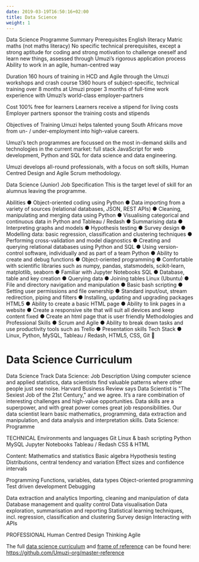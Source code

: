 ```yaml
---
date: 2019-03-19T16:50:16+02:00
title: Data Science
weight: 1
---
```




Data Science Programme Summary
Prerequisites
English literacy
Matric maths (not maths literacy)
No specific technical prerequisites, except a strong aptitude for coding and strong motivation to challenge oneself and learn new things, assessed through Umuzi’s rigorous application process
Ability to work in an agile, human-centred way

Duration
160 hours of training in HCD and Agile through the Umuzi workshops and crash course
1360 hours of subject-specific, technical training over 8 months at Umuzi proper
3 months of full-time work experience with Umuzi’s world-class employer-partners

Cost
100% free for learners
Learners receive a stipend for living costs
Employer partners sponsor the training costs and stipends

Objectives of Training
Umuzi helps talented young South Africans move from un- / under-employment into high-value careers.

Umuzi’s tech programmes are focussed on the most in-demand skills and technologies in the current market: full stack JavaScript for web development, Python and SQL for data science and data engineering.

Umuzi develops all-round professionals, with a focus on soft skills, Human Centred Design and Agile Scrum methodology.

Data Science (Junior) Job Specification 
This is the target level of skill for an alumnus leaving the programme.

Abilities 
● Object-oriented coding using Python 
● Data importing from a variety of sources (relational databases, JSON, REST APIs) 
● Cleaning, manipulating and merging data using Python 
● Visualising categorical and continuous data in Python and Tableau / Redash 
● Summarising data 
● Interpreting graphs and models 
● Hypothesis testing 
● Survey design 
● Modelling data: basic regression, classification and clustering techniques 
● Performing cross-validation and model diagnostics 
● Creating and querying relational databases using Python and SQL 
● Using version-control software, individually and as part of a team 
Python 
● Ability to create and debug functions 
● Object-oriented programming 
● Comfortable with scientific libraries such as numpy, pandas, statsmodels, scikit-learn, matplotlib, seaborn 
● Familiar with Jupyter Notebooks 
SQL 
● Database, table and key creation 
● Querying data 
● Joining tables 
Linux (Ubuntu) 
● File and directory navigation and manipulation 
● Basic bash scripting 
● Setting user permissions and file ownership 
● Standard input/out, stream redirection, piping and filters 
● Installing, updating and upgrading packages 
HTML5 
● Ability to create a basic HTML page 
● Ability to link pages in a website 
● Create a responsive site that will suit all devices and keep content fixed 
● Create an html page that is user friendly 
Methodologies and Professional Skills 
● Scrum and Agile 
● Ability to break down tasks and use productivity tools such as Trello 
● Presentation skills 
Tech Stack 
● Linux, Python, MySQL, Tableau / Redash, HTML5, CSS, Git 
# Data Science Curriculum

Data Science Track
Data Science: Job Description
Using computer science and applied statistics, data scientists find valuable patterns where other people just see noise. Harvard Business Review says Data Scientist is "The Sexiest Job of the 21st Century," and we agree. It’s a rare combination of interesting challenges and high-value opportunities. Data skills are a superpower, and with great power comes great job responsibilities. Our data scientist learn basic mathematics, programming, data extraction and manipulation, and data analysis and interpretation skills.
Data Science: Programme

TECHNICAL
Environments and languages
Git
Linux & bash scripting
Python
MySQL
Jupyter Notebooks
Tableau / Redash
CSS & HTML

Content:
Mathematics and statistics
Basic algebra
Hypothesis testing
Distributions, central tendency and variation
Effect sizes and confidence intervals

Programming
Functions, variables, data types
Object-oriented programming
Test driven development
Debugging

Data extraction and analytics
Importing, cleaning and manipulation of data
Database management and quality control
Data visualisation
Data exploration, summarisation and reporting
Statistical learning techniques, incl. regression, classification and clustering 
Survey design
Interacting with APIs

PROFESSIONAL
Human Centred Design Thinking
Agile




The full [data science curriculum](https://github.com/Umuzi-org/master-reference/tree/master/curriculum) and [frame of reference](https://github.com/Umuzi-org/master-reference/blob/master/CurriculumOutline_DataScience.md) can be found here: https://github.com/Umuzi-org/master-reference 
